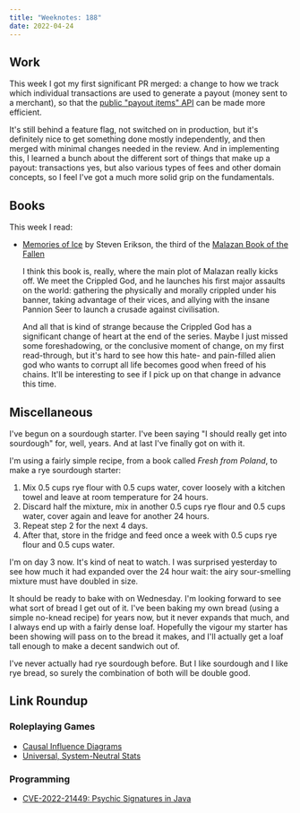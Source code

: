 ```yaml
---
title: "Weeknotes: 188"
date: 2022-04-24
---
```


## Work

This week I got my first significant PR merged: a change to how we
track which individual transactions are used to generate a payout
(money sent to a merchant), so that the [public "payout items" API][]
can be made more efficient.

It's still behind a feature flag, not switched on in production, but
it's definitely nice to get something done mostly independently, and
then merged with minimal changes needed in the review.  And in
implementing this, I learned a bunch about the different sort of
things that make up a payout: transactions yes, but also various types
of fees and other domain concepts, so I feel I've got a much more
solid grip on the fundamentals.

[public "payout items" API]: https://developer.gocardless.com/api-reference/#core-endpoints-payout-items


## Books

This week I read:

- [Memories of Ice][] by Steven Erikson, the third of the [Malazan Book of the Fallen][]

  I think this book is, really, where the main plot of Malazan really
  kicks off.  We meet the Crippled God, and he launches his first
  major assaults on the world: gathering the physically and morally
  crippled under his banner, taking advantage of their vices, and
  allying with the insane Pannion Seer to launch a crusade against
  civilisation.

  And all that is kind of strange because the Crippled God has a
  significant change of heart at the end of the series.  Maybe I just
  missed some foreshadowing, or the conclusive moment of change, on my
  first read-through, but it's hard to see how this hate- and
  pain-filled alien god who wants to corrupt all life becomes good
  when freed of his chains.  It'll be interesting to see if I pick up
  on that change in advance this time.

[Memories of Ice]: https://malazan.fandom.com/wiki/Memories_of_Ice
[Malazan Book of the Fallen]: https://en.wikipedia.org/wiki/Malazan_Book_of_the_Fallen


## Miscellaneous

I've begun on a sourdough starter.  I've been saying "I should really
get into sourdough" for, well, years.  And at last I've finally got on
with it.

I'm using a fairly simple recipe, from a book called *Fresh from
Poland*, to make a rye sourdough starter:

1. Mix 0.5 cups rye flour with 0.5 cups water, cover loosely with a
   kitchen towel and leave at room temperature for 24 hours.
2. Discard half the mixture, mix in another 0.5 cups rye flour and 0.5
   cups water, cover again and leave for another 24 hours.
3. Repeat step 2 for the next 4 days.
4. After that, store in the fridge and feed once a week with 0.5 cups
   rye flour and 0.5 cups water.

I'm on day 3 now.  It's kind of neat to watch.  I was surprised
yesterday to see how much it had expanded over the 24 hour wait: the
airy sour-smelling mixture must have doubled in size.

It should be ready to bake with on Wednesday.  I'm looking forward to
see what sort of bread I get out of it.  I've been baking my own bread
(using a simple no-knead recipe) for years now, but it never expands
that much, and I always end up with a fairly dense loaf.  Hopefully
the vigour my starter has been showing will pass on to the bread it
makes, and I'll actually get a loaf tall enough to make a decent
sandwich out of.

I've never actually had rye sourdough before.  But I like sourdough
and I like rye bread, so surely the combination of both will be double
good.


## Link Roundup

### Roleplaying Games

- [Causal Influence Diagrams](http://www.projectrho.com/rpg/cidiagram.html)
- [Universal, System-Neutral Stats](https://www.prismaticwasteland.com/blog/universal-system-neutral-stats)

### Programming

- [CVE-2022-21449: Psychic Signatures in Java](https://neilmadden.blog/2022/04/19/psychic-signatures-in-java/)

